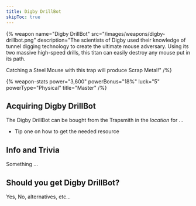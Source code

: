 ```yaml
---
title: Digby DrillBot
skipToc: true
---
```


{% weapon
 name="Digby DrillBot"
 src="/images/weapons/digby-drillbot.png"
 description="The scientists of Digby used their knowledge of tunnel digging technology to create the ultimate mouse adversary. Using its two massive high-speed drills, this titan can easily destroy any mouse put in its path.

Catching a Steel Mouse with this trap will produce Scrap Metal!"
/%}

{% weapon-stats
 power="3,600"
 powerBonus="18%"
 luck="5"
 powerType="Physical"
 title="Master"
/%}

## Acquiring Digby DrillBot

The Digby DrillBot can be bought from the Trapsmith in the *location* for ...

- Tip one on how to get the needed resource

## Info and Trivia

Something ...

## Should you get Digby DrillBot?

Yes, No, alternatives, etc...
